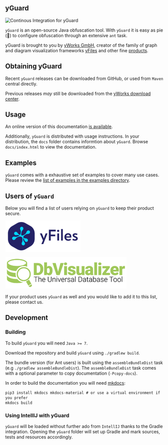 yGuard
------

![Continous Integration for yGuard](https://github.com/yWorks/yGuard/workflows/Continous%20Integration%20for%20yGuard/badge.svg)

`yGuard` is an open-source Java obfuscation tool. With `yGuard` it is easy as pie (🍰) to configure obfuscation through an extensive `ant` task.

yGuard is brought to you by [yWorks GmbH](https://www.yworks.com/), creator of the family of graph and diagram visualization frameworks [yFiles](https://www.yworks.com/yfiles) and other fine [products](https://www.yworks.com/products).

## Obtaining yGuard

Recent `yGuard` releases can be downloaded from GitHub, or used from `Maven` central directly.

Previous releases _may_ still be downloaded from the [yWorks download center](https://www.yworks.com/downloads#yGuard).

## Usage

An online version of this documentation [is available](https://yworks.github.io/yGuard/).

Additionally, `yGuard` is distributed with usage instructions. In your distribution, the `docs` folder contains informtion about `yGuard`. Browse `docs/index.html` to view the documentation.

## Examples

`yGuard` comes with a exhaustive set of examples to cover many use cases. Please review the [list of examples in the examples directory](./examples).

## Users of `yGuard`

Below you will find a list of users relying on `yGuard` to keep their product secure.

[<img src="docs/img/yFiles-text.svg" height="100"/>](https://www.yworks.com/products/yfiles)

[<img src="docs/img/dbvissplash.png" height="100"/>](https://www.dbvis.com/)

If your product uses `yGuard` as well and you would like to add it to this list, please contact us.

## Development

### Building

To build `yGuard` you will need `Java >= 7`.

Download the repository and build `yGuard` using `./gradlew build`.

The bundle version (for Ant users) is built using the `assembleBundleDist` task (e.g `./gradlew assembleBundleDist`).
The `assembleBundleDist` task comes with a optional parameter to copy documentation (`-Pcopy-docs`).

In order to build the documentation you will need [mkdocs](https://www.mkdocs.org/):

```
pip3 install mkdocs mkdocs-material # or use a virtual environment if you prefer
mkdocs build
``` 

### Using IntellIJ with yGuard

`yGuard` will be loaded without further ado from `IntellIJ` thanks to the Gradle integration.
Opening the `yGuard` folder will set up Gradle and mark sources, tests and resources accordingly.
